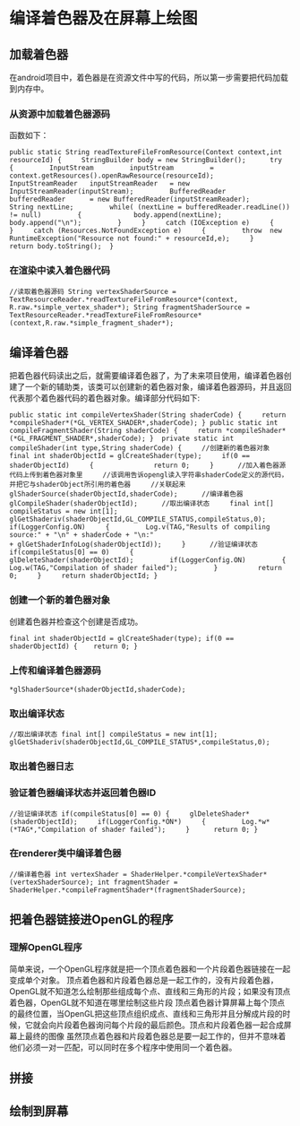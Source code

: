 # 编译着色器及在屏幕上绘图
## 加载着色器
在android项目中，着色器是在资源文件中写的代码，所以第一步需要把代码加载到内存中。
### 从资源中加载着色器源码
  函数如下：
```
public static String readTextureFileFromResource(Context context,int resourceId) {     StringBuilder body = new StringBuilder();      try     {         InputStream         inputStream         = context.getResources().openRawResource(resourceId);         InputStreamReader   inputStreamReader   = new InputStreamReader(inputStream);         BufferedReader      bufferedReader      = new BufferedReader(inputStreamReader);          String nextLine;         while( (nextLine = bufferedReader.readLine()) != null)         {             body.append(nextLine);             body.append("\n");         }     }     catch (IOException e)     {      }     catch (Resources.NotFoundException e)     {         throw  new RuntimeException("Resource not found:" + resourceId,e);     }      return body.toString();  }

```
### 在渲染中读入着色器代码
```
//读取着色器源码 String vertexShaderSource = TextResourceReader.*readTextureFileFromResource*(context, R.raw.*simple_vertex_shader*); String fragmentShaderSource = TextResourceReader.*readTextureFileFromResource*(context,R.raw.*simple_fragment_shader*); 

```
## 编译着色器
把着色器代码读出之后，就需要编译着色器了，为了未来项目使用，编译着色器创建了一个新的辅助类，该类可以创建新的着色器对象，编译着色器源码，并且返回代表那个着色器代码的着色器对象。编译部分代码如下:
```
public static int compileVertexShader(String shaderCode) {     return *compileShader*(*GL_VERTEX_SHADER*,shaderCode); } public static int compileFragmentShader(String shaderCode) {     return *compileShader*(*GL_FRAGMENT_SHADER*,shaderCode); }  private static int compileShader(int type,String shaderCode) {     //创建新的着色器对象     final int shaderObjectId = glCreateShader(type);     if(0 == shaderObjectId)     {               return 0;     }      //加入着色器源代码上传到着色器对象里     //该调用告诉opengl读入字符串shaderCode定义的源代码，并把它与shaderObject所引用的着色器     //关联起来     glShaderSource(shaderObjectId,shaderCode);      //编译着色器     glCompileShader(shaderObjectId);      //取出编译状态     final int[] compileStatus = new int[1];     glGetShaderiv(shaderObjectId,GL_COMPILE_STATUS,compileStatus,0);     if(LoggerConfig.ON)     {         Log.v(TAG,"Results of compiling source:" + "\n" + shaderCode + "\n:"                                                 + glGetShaderInfoLog(shaderObjectId));     }      //验证编译状态     if(compileStatus[0] == 0)     {         glDeleteShader(shaderObjectId);         if(LoggerConfig.ON)         {             Log.w(TAG,"Compilation of shader failed");         }          return 0;     }     return shaderObjectId; }

```
### 创建一个新的着色器对象
创建着色器并检查这个创建是否成功。
```
final int shaderObjectId = glCreateShader(type); if(0 == shaderObjectId) {    return 0; }

```
### 上传和编译着色器源码
```
*glShaderSource*(shaderObjectId,shaderCode);

```
### 取出编译状态
```
//取出编译状态 final int[] compileStatus = new int[1]; glGetShaderiv(shaderObjectId,GL_COMPILE_STATUS*,compileStatus,0);

```
### 取出着色器日志
### 验证着色器编译状态并返回着色器ID
```
//验证编译状态 if(compileStatus[0] == 0) {     glDeleteShader*(shaderObjectId);     if(LoggerConfig.*ON*)     {         Log.*w*(*TAG*,"Compilation of shader failed");     }      return 0; }
```
### 在renderer类中编译着色器
```
//编译着色器 int vertexShader = ShaderHelper.*compileVertexShader*(vertexShaderSource); int fragmentShader = ShaderHelper.*compileFragmentShader*(fragmentShaderSource);

```
## 把着色器链接进OpenGL的程序
### 理解OpenGL程序
  简单来说，一个OpenGL程序就是把一个顶点着色器和一个片段着色器链接在一起变成单个对象。
顶点着色器和片段着色器总是一起工作的，没有片段着色器，OpenGL就不知道怎么绘制那些组成每个点、直线和三角形的片段；如果没有顶点着色器，OpenGL就不知道在哪里绘制这些片段
  顶点着色器计算屏幕上每个顶点的最终位置，当OpenGL把这些顶点组织成点、直线和三角形并且分解成片段的时候，它就会向片段着色器询问每个片段的最后颜色。顶点和片段着色器一起合成屏幕上最终的图像
  虽然顶点着色器和片段着色器总是要一起工作的，但并不意味着他们必须一对一匹配，可以同时在多个程序中使用同一个着色器。
## 拼接
## 绘制到屏幕